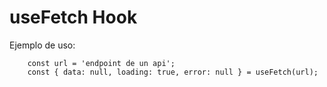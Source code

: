 # useFetch Hook

Ejemplo de uso:
```
    const url = 'endpoint de un api';
    const { data: null, loading: true, error: null } = useFetch(url);
```
